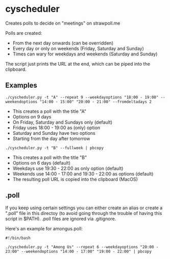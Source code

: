 # cyscheduler

Creates polls to decide on "meetings" on strawpoll.me

Polls are created:
- From the next day onwards (can be overridden)
- Every day or only on weekends (Friday, Saturday and Sunday)
- Times can wary for weekdays and weekends (Saturday and Sunday)

The script just prints the URL at the end, which can be piped into the clipboard.

## Examples

```
./cyscheduler.py -t "A" --repeat 9 --weekdayoptions "18:00 - 19:00" --weekendoptions "14:00 - 15:00" "20:00 - 21:00" --fromdeltadays 2
```

- This creates a poll with the title "A"
- Options on 9 days
- On Friday, Saturday and Sundays only (default)
- Friday uses 18:00 - 19:00 as (only) option
- Saturday and Sunday have two options
- Starting from the day after tomorrow

```
./cyscheduler.py -t "B" --fullweek | pbcopy
```

- This creates a poll with the title "B"
- Options on 6 days (default)
- Weekdays use 19:30 - 22:00 as only option (default)
- Weekends use 14:00 - 17:00 and 19:30 - 22:00 as options (default)
- The resulting poll URL is copied into the clipboard (MacOS)

## .poll

If you keep using certain settings you can either create an alias or create a ".poll" file in this directoy (to avoid going through the trouble of having this script in $PATH).
.poll files are ignored via .gitignore.


Here's an example for amongus.poll:
```
#!/bin/bash

./cyscheduler.py -t "Among Us" --repeat 6 --weekdayoptions "20:00 - 23:00" --weekendoptions "14:00 - 17:00" "19:00 - 22:00" | pbcopy
```
